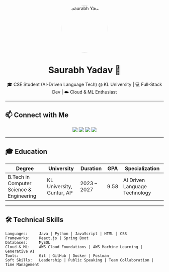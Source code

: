 <p align="center">
  <img src="My-Portfolio-Wraith/assets/Profile.jpg" alt="Saurabh Yadav" width="150" style="border-radius:50%">
</p>

<h1 align="center">Saurabh Yadav 👋</h1>

<p align="center">
🎓 CSE Student (AI-Driven Language Tech) @ KL University | 💻 Full-Stack Dev | ☁️ Cloud & ML Enthusiast
</p>

---

## 📫 Connect with Me

<p align="center">
<a href="mailto:saurabhklu.ai@gmail.com"><img src="https://img.shields.io/badge/Email-saurabhklu.ai@gmail.com-blue?style=for-the-badge&logo=gmail"></a>
<a href="https://www.linkedin.com/in/wraithklu"><img src="https://img.shields.io/badge/LinkedIn-wraithklu-blue?style=for-the-badge&logo=linkedin"></a>
<a href="https://github.com/wraith-klu"><img src="https://img.shields.io/badge/GitHub-wraith-klu-black?style=for-the-badge&logo=github"></a>
<a href="https://wraithklu.vercel.app/"><img src="https://img.shields.io/badge/Portfolio-Visit-brightgreen?style=for-the-badge&logo=vercel"></a>
</p>

---

## 🎓 Education

| Degree | University | Duration | GPA | Specialization |
|--------|------------|----------|-----|----------------|
| B.Tech in Computer Science & Engineering | KL University, Guntur, AP | 2023 – 2027 | 9.58 | AI Driven Language Technology |

---

## 🛠️ Technical Skills

```text
Languages:     Java | Python | JavaScript | HTML | CSS
Frameworks:    React.js | Spring Boot
Databases:     MySQL
Cloud & ML:    AWS Cloud Foundations | AWS Machine Learning | Generative AI
Tools:         Git | GitHub | Docker | Postman
Soft Skills:   Leadership | Public Speaking | Team Collaboration | Time Management
